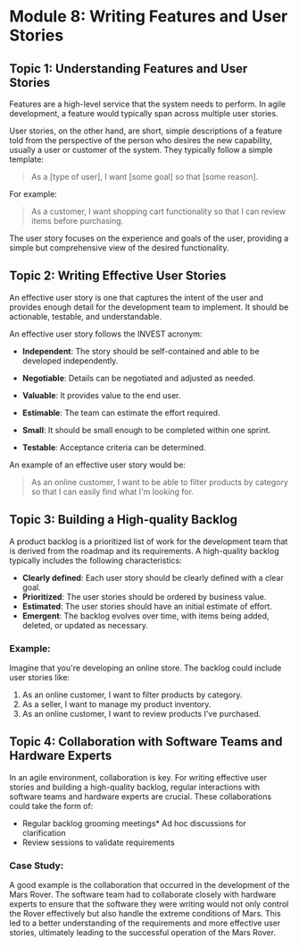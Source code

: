 # Module 8: Writing Features and User Stories

## Topic 1: Understanding Features and User Stories
Features are a high-level service that the system needs to perform. In agile development, a feature would typically span across multiple user stories.

User stories, on the other hand, are short, simple descriptions of a feature told from the perspective of the person who desires the new capability, usually a user or customer of the system. They typically follow a simple template:

<blockquote>
As a [type of user], I want [some goal] so that [some reason].
</blockquote>

For example:

<blockquote>
As a customer, I want shopping cart functionality so that I can review items before purchasing.
</blockquote>

The user story focuses on the experience and goals of the user, providing a simple but comprehensive view of the desired functionality.

## Topic 2: Writing Effective User Stories

An effective user story is one that captures the intent of the user and provides enough detail for the development team to implement. It should be actionable, testable, and understandable.

An effective user story follows the INVEST acronym:

* **Independent**: The story should be self-contained and able to be developed independently.

* **Negotiable**: Details can be negotiated and adjusted as needed.

* **Valuable**: It provides value to the end user.

* **Estimable**: The team can estimate the effort required.

* **Small**: It should be small enough to be completed within one sprint.

* **Testable**: Acceptance criteria can be determined.

An example of an effective user story would be:

<blockquote>
As an online customer, I want to be able to filter products by category so that I can easily find what I'm looking for.
</blockquote>

## Topic 3: Building a High-quality Backlog
A product backlog is a prioritized list of work for the development team that is derived from the roadmap and its requirements. A high-quality backlog typically includes the following characteristics:

* **Clearly defined**: Each user story should be clearly defined with a clear goal.
* **Prioritized**: The user stories should be ordered by business value.
* **Estimated**: The user stories should have an initial estimate of effort.
* **Emergent**: The backlog evolves over time, with items being added, deleted, or updated as necessary.

### Example:
Imagine that you're developing an online store. The backlog could include user stories like:

1. As an online customer, I want to filter products by category.
2. As a seller, I want to manage my product inventory.
3. As an online customer, I want to review products I've purchased.

## Topic 4: Collaboration with Software Teams and Hardware Experts
In an agile environment, collaboration is key. For writing effective user stories and building a high-quality backlog, regular interactions with software teams and hardware experts are crucial. These collaborations could take the form of:

* Regular backlog grooming meetings* Ad hoc discussions for clarification
* Review sessions to validate requirements

### Case Study:
A good example is the collaboration that occurred in the development of the Mars Rover. The software team had to collaborate closely with hardware experts to ensure that the software they were writing would not only control the Rover effectively but also handle the extreme conditions of Mars. This led to a better understanding of the requirements and more effective user stories, ultimately leading to the successful operation of the Mars Rover.

